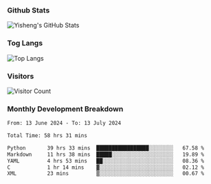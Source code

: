 ### Github Stats
![Yisheng's GitHub Stats](https://github-readme-stats-9qabuvhk1-gongyisheng.vercel.app/api?username=gongyisheng&count_private=true&show_icons=true)
### Tog Langs
![Top Langs](https://github-readme-stats-9qabuvhk1-gongyisheng.vercel.app/api/top-langs/?username=gongyisheng&layout=compact)
### Visitors
![Visitor Count](https://profile-counter.glitch.me/gongyisheng/count.svg)
### Monthly Development Breakdown
<!--START_SECTION:waka-->

```txt
From: 13 June 2024 - To: 13 July 2024

Total Time: 58 hrs 31 mins

Python       39 hrs 33 mins  █████████████████░░░░░░░░   67.58 %
Markdown     11 hrs 38 mins  █████░░░░░░░░░░░░░░░░░░░░   19.89 %
YAML         4 hrs 53 mins   ██░░░░░░░░░░░░░░░░░░░░░░░   08.36 %
C            1 hr 14 mins    ▓░░░░░░░░░░░░░░░░░░░░░░░░   02.12 %
XML          23 mins         ▒░░░░░░░░░░░░░░░░░░░░░░░░   00.67 %
```

<!--END_SECTION:waka-->
